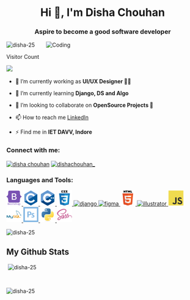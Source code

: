 <h1 align="center">Hi 👋, I'm Disha Chouhan</h1>
<h3 align="center">Aspire to become a good software developer</h3>

<img align="right" alt="Coding" width="400" src="https://yalantis.com/uploads/ckeditor/pictures/2916/dribble_perfect.gif">
<p align="left"> <img src="https://komarev.com/ghpvc/?username=disha-25&label=Profile%20views&color=0e75b6&style=flat" alt="disha-25" /> </p>
<p>Visitor Count</p> <img src="https://profile-counter.glitch.me/Disha-25/count.svg">

- 🔭 I’m currently working as **UI/UX Designer 👨‍💻**

- 🌱 I’m currently learning **Django, DS and Algo**

- 👯 I’m looking to collaborate on **OpenSource Projects 📝**

- 📫 How to reach me <a href="https://www.linkedin.com/in/disha--chouhan" target="blank">LinkedIn</a>

- ⚡ Find me in **IET DAVV, Indore**

<h3 align="left">Connect with me:</h3>
<p align="left">
<a href="https://www.linkedin.com/in/disha--chouhan/" target="blank"><img align="center" src="https://raw.githubusercontent.com/rahuldkjain/github-profile-readme-generator/master/src/images/icons/Social/linked-in-alt.svg" alt="disha chouhan" height="30" width="40" /></a>
<a href="https://instagram.com/dishachouhan_" target="blank"><img align="center" src="https://raw.githubusercontent.com/rahuldkjain/github-profile-readme-generator/master/src/images/icons/Social/instagram.svg" alt="dishachouhan_" height="30" width="40" /></a>
</p>

<h3 align="left">Languages and Tools:</h3>
<p align="left"> <a href="https://getbootstrap.com" target="_blank" rel="noreferrer"> <img src="https://raw.githubusercontent.com/devicons/devicon/master/icons/bootstrap/bootstrap-plain-wordmark.svg" alt="bootstrap" width="40" height="40"/> </a> <a href="https://www.cprogramming.com/" target="_blank" rel="noreferrer"> <img src="https://raw.githubusercontent.com/devicons/devicon/master/icons/c/c-original.svg" alt="c" width="40" height="40"/> </a> <a href="https://www.w3schools.com/cpp/" target="_blank" rel="noreferrer"> <img src="https://raw.githubusercontent.com/devicons/devicon/master/icons/cplusplus/cplusplus-original.svg" alt="cplusplus" width="40" height="40"/> </a> <a href="https://www.w3schools.com/css/" target="_blank" rel="noreferrer"> <img src="https://raw.githubusercontent.com/devicons/devicon/master/icons/css3/css3-original-wordmark.svg" alt="css3" width="40" height="40"/> </a> <a href="https://www.djangoproject.com/" target="_blank" rel="noreferrer"> <img src="https://cdn.worldvectorlogo.com/logos/django.svg" alt="django" width="40" height="40"/> </a> <a href="https://www.figma.com/" target="_blank" rel="noreferrer"> <img src="https://www.vectorlogo.zone/logos/figma/figma-icon.svg" alt="figma" width="40" height="40"/> </a> <a href="https://www.w3.org/html/" target="_blank" rel="noreferrer"> <img src="https://raw.githubusercontent.com/devicons/devicon/master/icons/html5/html5-original-wordmark.svg" alt="html5" width="40" height="40"/> </a> <a href="https://www.adobe.com/in/products/illustrator.html" target="_blank" rel="noreferrer"> <img src="https://www.vectorlogo.zone/logos/adobe_illustrator/adobe_illustrator-icon.svg" alt="illustrator" width="40" height="40"/> </a> <a href="https://developer.mozilla.org/en-US/docs/Web/JavaScript" target="_blank" rel="noreferrer"> <img src="https://raw.githubusercontent.com/devicons/devicon/master/icons/javascript/javascript-original.svg" alt="javascript" width="40" height="40"/> </a> <a href="https://www.mysql.com/" target="_blank" rel="noreferrer"> <img src="https://raw.githubusercontent.com/devicons/devicon/master/icons/mysql/mysql-original-wordmark.svg" alt="mysql" width="40" height="40"/> </a> <a href="https://www.photoshop.com/en" target="_blank" rel="noreferrer"> <img src="https://raw.githubusercontent.com/devicons/devicon/master/icons/photoshop/photoshop-line.svg" alt="photoshop" width="40" height="40"/> </a> <a href="https://www.python.org" target="_blank" rel="noreferrer"> <img src="https://raw.githubusercontent.com/devicons/devicon/master/icons/python/python-original.svg" alt="python" width="40" height="40"/> </a> <a href="https://sass-lang.com" target="_blank" rel="noreferrer"> <img src="https://raw.githubusercontent.com/devicons/devicon/master/icons/sass/sass-original.svg" alt="sass" width="40" height="40"/> </a> </p>

<p><img align="center" src="https://github-readme-streak-stats.herokuapp.com/?user=disha-25&" alt="disha-25" /></p>

## My Github Stats
<p>&nbsp;<img align="center" src="https://github-readme-stats.vercel.app/api?username=disha-25&show_icons=true&locale=en" alt="disha-25" /></p>
<br>
<p><img align="left" src="https://github-readme-stats.vercel.app/api/top-langs?username=disha-25&show_icons=true&locale=en&layout=compact" alt="disha-25" /></p>
